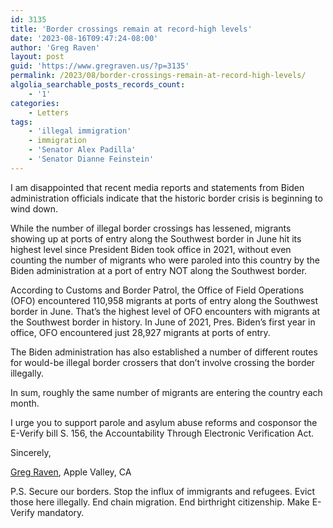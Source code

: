```yaml
---
id: 3135
title: 'Border crossings remain at record-high levels'
date: '2023-08-16T09:47:24-08:00'
author: 'Greg Raven'
layout: post
guid: 'https://www.gregraven.us/?p=3135'
permalink: /2023/08/border-crossings-remain-at-record-high-levels/
algolia_searchable_posts_records_count:
    - '1'
categories:
    - Letters
tags:
    - 'illegal immigration'
    - immigration
    - 'Senator Alex Padilla'
    - 'Senator Dianne Feinstein'
---
```


I am disappointed that recent media reports and statements from Biden administration officials indicate that the historic border crisis is beginning to wind down.

While the number of illegal border crossings has lessened, migrants showing up at ports of entry along the Southwest border in June hit its highest level since President Biden took office in 2021, without even counting the number of migrants who were paroled into this country by the Biden administration at a port of entry NOT along the Southwest border.

According to Customs and Border Patrol, the Office of Field Operations (OFO) encountered 110,958 migrants at ports of entry along the Southwest border in June. That’s the highest level of OFO encounters with migrants at the Southwest border in history. In June of 2021, Pres. Biden’s first year in office, OFO encountered just 28,927 migrants at ports of entry.

The Biden administration has also established a number of different routes for would-be illegal border crossers that don’t involve crossing the border illegally.

In sum, roughly the same number of migrants are entering the country each month.

I urge you to support parole and asylum abuse reforms and cosponsor the E-Verify bill S. 156, the Accountability Through Electronic Verification Act.

Sincerely,

[Greg Raven](https://www.gregraven.org/), Apple Valley, CA

P.S. Secure our borders. Stop the influx of immigrants and refugees. Evict those here illegally. End chain migration. End birthright citizenship. Make E-Verify mandatory.